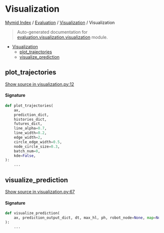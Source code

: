 # Visualization

[Mymid Index](../../README.md#mymid-index) /
[Evaluation](../index.md#evaluation) /
[Visualization](./index.md#visualization) /
Visualization

> Auto-generated documentation for [evaluation.visualization.visualization](https://github.com/enricobu96/myMID/blob/main/evaluation/visualization/visualization.py) module.

- [Visualization](#visualization)
  - [plot_trajectories](#plot_trajectories)
  - [visualize_prediction](#visualize_prediction)

## plot_trajectories

[Show source in visualization.py:12](https://github.com/enricobu96/myMID/blob/main/evaluation/visualization/visualization.py#L12)

#### Signature

```python
def plot_trajectories(
    ax,
    prediction_dict,
    histories_dict,
    futures_dict,
    line_alpha=0.7,
    line_width=0.2,
    edge_width=2,
    circle_edge_width=0.5,
    node_circle_size=0.3,
    batch_num=0,
    kde=False,
):
    ...
```



## visualize_prediction

[Show source in visualization.py:67](https://github.com/enricobu96/myMID/blob/main/evaluation/visualization/visualization.py#L67)

#### Signature

```python
def visualize_prediction(
    ax, prediction_output_dict, dt, max_hl, ph, robot_node=None, map=None, **kwargs
):
    ...
```


